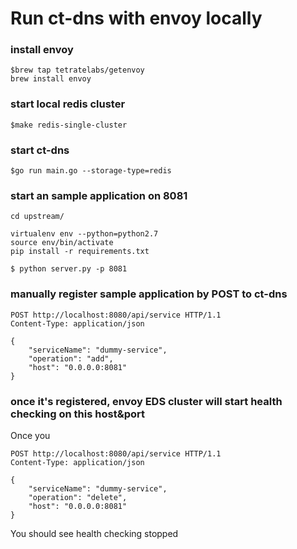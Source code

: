 # Run ct-dns with envoy locally

### install envoy

```
$brew tap tetratelabs/getenvoy
brew install envoy
```

### start local redis cluster

```
$make redis-single-cluster
```

### start ct-dns

```
$go run main.go --storage-type=redis
```

### start an sample application on 8081

```
cd upstream/

virtualenv env --python=python2.7
source env/bin/activate
pip install -r requirements.txt

$ python server.py -p 8081
```

### manually register sample application by POST to ct-dns

```
POST http://localhost:8080/api/service HTTP/1.1
Content-Type: application/json

{
    "serviceName": "dummy-service",
    "operation": "add",
    "host": "0.0.0.0:8081"
}
```

### once it's registered, envoy EDS cluster will start health checking on this host&port

Once you

```
POST http://localhost:8080/api/service HTTP/1.1
Content-Type: application/json

{
    "serviceName": "dummy-service",
    "operation": "delete",
    "host": "0.0.0.0:8081"
}
```

You should see health checking stopped
